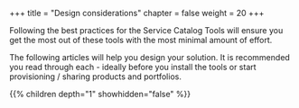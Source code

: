 +++
title = "Design considerations"
chapter = false
weight = 20
+++

Following the best practices for the Service Catalog Tools will ensure you get the most out of these tools with the most
minimal amount of effort.

The following articles will help you design your solution.  It is recommended you read through each - ideally before you
install the tools or start provisioning / sharing products and portfolios. 

{{% children depth="1" showhidden="false" %}}
